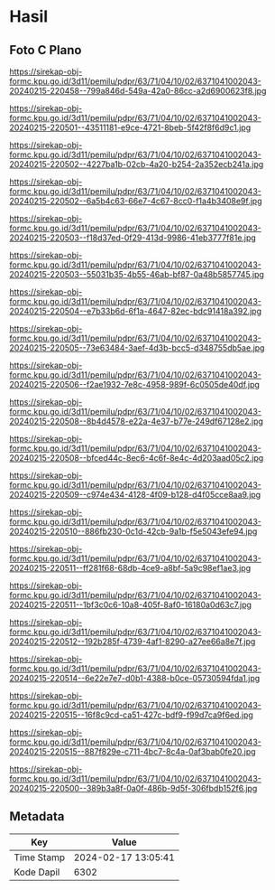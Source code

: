 # Hasil

## Foto C Plano

https://sirekap-obj-formc.kpu.go.id/3d11/pemilu/pdpr/63/71/04/10/02/6371041002043-20240215-220458--799a846d-549a-42a0-86cc-a2d6900623f8.jpg

https://sirekap-obj-formc.kpu.go.id/3d11/pemilu/pdpr/63/71/04/10/02/6371041002043-20240215-220501--43511181-e9ce-4721-8beb-5f42f8f6d9c1.jpg

https://sirekap-obj-formc.kpu.go.id/3d11/pemilu/pdpr/63/71/04/10/02/6371041002043-20240215-220502--4227ba1b-02cb-4a20-b254-2a352ecb241a.jpg

https://sirekap-obj-formc.kpu.go.id/3d11/pemilu/pdpr/63/71/04/10/02/6371041002043-20240215-220502--6a5b4c63-66e7-4c67-8cc0-f1a4b3408e9f.jpg

https://sirekap-obj-formc.kpu.go.id/3d11/pemilu/pdpr/63/71/04/10/02/6371041002043-20240215-220503--f18d37ed-0f29-413d-9986-41eb3777f81e.jpg

https://sirekap-obj-formc.kpu.go.id/3d11/pemilu/pdpr/63/71/04/10/02/6371041002043-20240215-220503--55031b35-4b55-46ab-bf87-0a48b5857745.jpg

https://sirekap-obj-formc.kpu.go.id/3d11/pemilu/pdpr/63/71/04/10/02/6371041002043-20240215-220504--e7b33b6d-6f1a-4647-82ec-bdc91418a392.jpg

https://sirekap-obj-formc.kpu.go.id/3d11/pemilu/pdpr/63/71/04/10/02/6371041002043-20240215-220505--73e63484-3aef-4d3b-bcc5-d348755db5ae.jpg

https://sirekap-obj-formc.kpu.go.id/3d11/pemilu/pdpr/63/71/04/10/02/6371041002043-20240215-220506--f2ae1932-7e8c-4958-989f-6c0505de40df.jpg

https://sirekap-obj-formc.kpu.go.id/3d11/pemilu/pdpr/63/71/04/10/02/6371041002043-20240215-220508--8b4d4578-e22a-4e37-b77e-249df67128e2.jpg

https://sirekap-obj-formc.kpu.go.id/3d11/pemilu/pdpr/63/71/04/10/02/6371041002043-20240215-220508--bfced44c-8ec6-4c6f-8e4c-4d203aad05c2.jpg

https://sirekap-obj-formc.kpu.go.id/3d11/pemilu/pdpr/63/71/04/10/02/6371041002043-20240215-220509--c974e434-4128-4f09-b128-d4f05cce8aa9.jpg

https://sirekap-obj-formc.kpu.go.id/3d11/pemilu/pdpr/63/71/04/10/02/6371041002043-20240215-220510--886fb230-0c1d-42cb-9a1b-f5e5043efe94.jpg

https://sirekap-obj-formc.kpu.go.id/3d11/pemilu/pdpr/63/71/04/10/02/6371041002043-20240215-220511--ff281f68-68db-4ce9-a8bf-5a9c98ef1ae3.jpg

https://sirekap-obj-formc.kpu.go.id/3d11/pemilu/pdpr/63/71/04/10/02/6371041002043-20240215-220511--1bf3c0c6-10a8-405f-8af0-16180a0d63c7.jpg

https://sirekap-obj-formc.kpu.go.id/3d11/pemilu/pdpr/63/71/04/10/02/6371041002043-20240215-220512--192b285f-4739-4af1-8290-a27ee66a8e7f.jpg

https://sirekap-obj-formc.kpu.go.id/3d11/pemilu/pdpr/63/71/04/10/02/6371041002043-20240215-220514--6e22e7e7-d0b1-4388-b0ce-05730594fda1.jpg

https://sirekap-obj-formc.kpu.go.id/3d11/pemilu/pdpr/63/71/04/10/02/6371041002043-20240215-220515--16f8c9cd-ca51-427c-bdf9-f99d7ca9f6ed.jpg

https://sirekap-obj-formc.kpu.go.id/3d11/pemilu/pdpr/63/71/04/10/02/6371041002043-20240215-220515--887f829e-c711-4bc7-8c4a-0af3bab0fe20.jpg

https://sirekap-obj-formc.kpu.go.id/3d11/pemilu/pdpr/63/71/04/10/02/6371041002043-20240215-220500--389b3a8f-0a0f-486b-9d5f-306fbdb152f6.jpg


## Metadata

| Key        | Value               |
| ---------- | ------------------- |
| Time Stamp | 2024-02-17 13:05:41 |
| Kode Dapil | 6302                |




